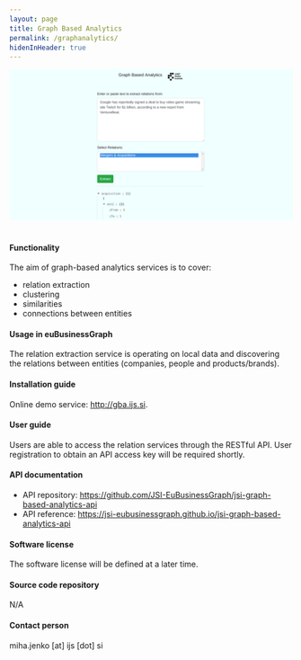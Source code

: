 ```yaml
---
layout: page
title: Graph Based Analytics
permalink: /graphanalytics/
hidenInHeader: true
---
```


<div class="screenshot screenshot-video-border"><img alt="GraphBasedAnalytics Service" src="/static/files/graphanalytics/graphanalytics_screenshot.png"></div>
<br>

#### Functionality
The aim of graph-based analytics services is to cover:
* relation extraction
* clustering
* similarities
* connections between entities

#### Usage in euBusinessGraph
The relation extraction service is operating on local data and discovering the relations between entities (companies, people and products/brands).

#### Installation guide
Online demo service: <a href="http://gba.ijs.si">http://gba.ijs.si</a>.

#### User guide
Users are able to access the relation services through the RESTful API. User registration to obtain an API access key will be required shortly.

#### API documentation
* API repository: <a href="https://github.com/JSI-EuBusinessGraph/jsi-graph-based-analytics-api">https://github.com/JSI-EuBusinessGraph/jsi-graph-based-analytics-api</a>
* API reference: <a href="https://jsi-eubusinessgraph.github.io/jsi-graph-based-analytics-api">https://jsi-eubusinessgraph.github.io/jsi-graph-based-analytics-api</a>

#### Software license
The software license will be defined at a later time.

#### Source code repository
N/A

#### Contact person
miha.jenko [at] ijs [dot] si
